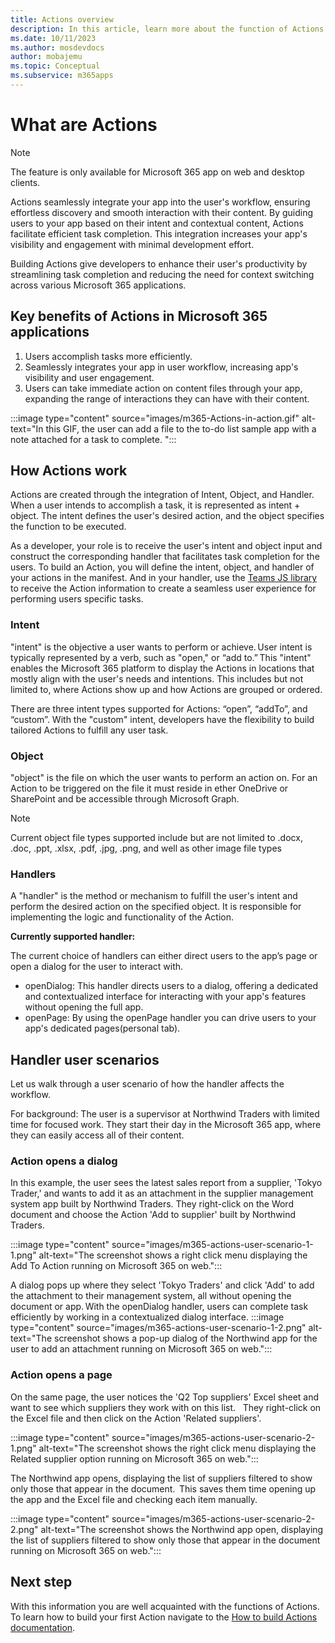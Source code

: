 ```yaml
---
title: Actions overview
description: In this article, learn more about the function of Actions and its use cases. 
ms.date: 10/11/2023
ms.author: mosdevdocs
author: mobajemu
ms.topic: Conceptual
ms.subservice: m365apps
---
```

# What are Actions

> [!NOTE]
> The feature is only available for Microsoft 365 app on web and desktop clients.

Actions seamlessly integrate your app into the user's workflow, ensuring effortless discovery and smooth interaction with their content. By guiding users to your app based on their intent and contextual content, Actions facilitate efficient task completion. This integration increases your app's visibility and engagement with minimal development effort.

Building Actions give developers to enhance their user's productivity by streamlining task completion and reducing the need for context switching across various Microsoft 365 applications.

## Key benefits of Actions in Microsoft 365 applications

1. Users accomplish tasks more efficiently.
1. Seamlessly integrates your app in user workflow, increasing app's visibility and user engagement.
1. Users can take immediate action on content files through your app, expanding the range of interactions they can have with their content.  

:::image type="content" source="images/m365-Actions-in-action.gif" alt-text="In this GIF, the user can add a file to the to-do list sample app with a note attached for a task to complete. ":::
 
## How Actions work

Actions are created through the integration of Intent, Object, and Handler. When a user intends to accomplish a task, it is represented as intent + object. The intent defines the user's desired action, and the object specifies the function to be executed.

As a developer, your role is to receive the user's intent and object input and construct the corresponding handler that facilitates task completion for the users.
To build an Action, you will define the intent, object, and handler of your actions in the manifest. And in your handler, use the [Teams JS library](/javascript/api/@microsoft/teams-js) to receive the Action information to create a seamless user experience for performing users specific tasks.  

### Intent

"intent" is the objective a user wants to perform or achieve. User intent is typically represented by a verb, such as "open," or “add to.” This "intent" enables the Microsoft 365 platform to display the Actions in locations that mostly align with the user's needs and intentions. This includes but not limited to, where Actions show up and how Actions are grouped or ordered.

There are three intent types supported for Actions: “open”, “addTo”, and “custom”. With the "custom" intent, developers have the flexibility to build tailored Actions to fulfill any user task.

### Object

"object" is the file on which the user wants to perform an action on. For an Action to be triggered on the file it must reside in ether OneDrive or SharePoint and be accessible through Microsoft Graph.

> [!NOTE]
> Current object file types supported include but are not limited to .docx, .doc, .ppt, .xlsx, .pdf, .jpg, .png, and well as other image file types


### Handlers

A "handler" is the method or mechanism to fulfill the user's intent and perform the desired action on the specified object. It is responsible for implementing the logic and functionality of the Action.

**Currently supported handler:**

The current choice of handlers can either direct users to the app’s page or open a dialog for the user to interact with.

* openDialog: This handler directs users to a dialog, offering a dedicated and contextualized interface for interacting with your app's features without opening the full app.
* openPage: By using the openPage handler you can drive users to your app's dedicated pages(personal tab).

## Handler user scenarios

Let us walk through a user scenario of how the handler affects the workflow. 

For background: The user is a supervisor at Northwind Traders with limited time for focused work. They start their day in the Microsoft 365 app, where they can easily access all of their content.  

### Action opens a dialog

In this example, the user sees the latest sales report from a supplier, 'Tokyo Trader,' and wants to add it as an attachment in the supplier management system app built by Northwind Traders.
They right-click on the Word document and choose the Action 'Add to supplier' built by Northwind Traders. 

:::image type="content" source="images/m365-actions-user-scenario-1-1.png" alt-text="The screenshot shows a right click menu displaying the Add To Action running on Microsoft 365 on web.":::

A dialog pops up where they select 'Tokyo Traders' and click 'Add' to add the attachment to their management system, all without opening the document or app. With the openDialog handler, users can complete task efficiently by working in a contextualized dialog interface.
:::image type="content" source="images/m365-actions-user-scenario-1-2.png" alt-text="The screenshot shows a pop-up dialog of the Northwind app for the user to add an attachment  running on Microsoft 365 on web.":::

### Action opens a page

On the same page, the user notices the 'Q2 Top suppliers' Excel sheet and want to see which suppliers they work with on this list.   
They right-click on the Excel file and then click on the Action 'Related suppliers'.

:::image type="content" source="images/m365-actions-user-scenario-2-1.png" alt-text="The screenshot shows the right click menu displaying the Related supplier option running on Microsoft 365 on web.":::

The Northwind app opens, displaying the list of suppliers filtered to show only those that appear in the document.  This saves them time opening up the app and the Excel file and checking each item manually.

:::image type="content" source="images/m365-actions-user-scenario-2-2.png" alt-text="The screenshot shows the Northwind app open, displaying the list of suppliers filtered to show only those that appear in the document running on Microsoft 365 on web.":::

## Next step

With this information you are well acquainted with the functions of Actions. To learn how to build your first Action navigate to the [How to build Actions documentation](build-actions.md).  

